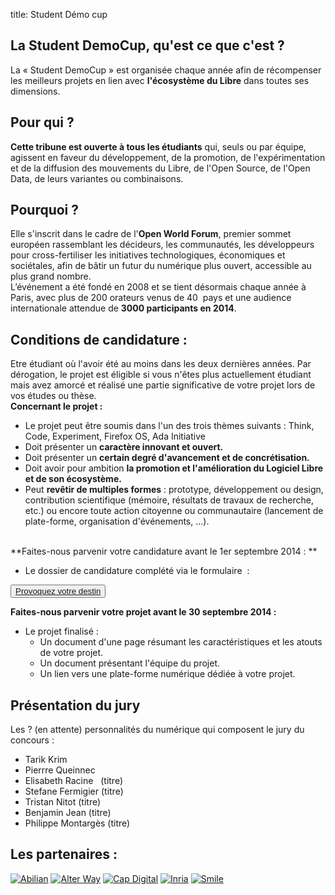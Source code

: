 title: Student Démo cup

## La Student DemoCup, qu'est ce que c'est ?

La « Student DemoCup » est organisée chaque année afin de récompenser les meilleurs projets en lien avec **l'écosystème du Libre** dans toutes ses dimensions.

## Pour qui ?

**Cette tribune est ouverte à tous les étudiants** qui, seuls ou par équipe, agissent en faveur du développement, de la promotion, de l'expérimentation et de la diffusion des mouvements du Libre, de l'Open Source, de l'Open Data, de leurs variantes ou combinaisons.

## Pourquoi ?

Elle s'inscrit dans le cadre de l'**Open World Forum**, premier sommet européen rassemblant les décideurs, les communautés, les développeurs pour cross-fertiliser les initiatives technologiques, économiques et sociétales, afin de bâtir un futur du numérique plus ouvert, accessible au plus grand nombre. <br>
L’événement a été fondé en 2008 et se tient désormais chaque année à Paris, avec plus de 200 orateurs venus de 40  pays et une audience internationale attendue de **3000 participants en 2014**. 

## Conditions de candidature :

Etre étudiant où l'avoir été au moins dans les deux dernières années. Par dérogation, le projet est éligible si vous n'êtes plus actuellement étudiant mais avez amorcé et réalisé une partie significative de votre projet lors de vos études ou thèse. <br>
**Concernant le projet :**

- Le projet peut être soumis dans l'un des trois thèmes suivants : Think, Code, Experiment, Firefox OS, Ada Initiative
- Doit présenter un **caractère innovant et ouvert.**
- Doit présenter un **certain degré d'avancement et de concrétisation.**
- Doit avoir pour ambition **la promotion et l'amélioration du Logiciel Libre et de son écosystème.**
- Peut **revêtir de multiples formes** : prototype, développement ou design, contribution scientifique (mémoire, résultats de travaux de recherche, etc.) ou encore toute action citoyenne ou communautaire (lancement de plate-forme, organisation d'événements, ...).  <br><br>

**Faites-nous parvenir votre candidature avant le 1er septembre 2014 : **
- Le dossier de candidature complété via le formulaire  :
	<!-- <form action="">
		<label for="categories">Catégories : Think/Code/ Experiment</label><input type="text" name="categories">
		<label for="porteur_du_projet">Porteur du projet </label><input type="text" name="porteur">
		<label for="etablissement">Etablissement /entreprise</label><input type="text" name="etablissement">
		<label for="intervenants">Autres intervenants</label><input type="text" name="intervenants">
		<label for="resume">Résumé du projet (1000  caractères)</label><input type="textarea" name="resume">
	</form> -->

<button type="button">
	<a href="">Provoquez votre destin</a>
</button>

**Faites-nous parvenir votre projet avant le 30 septembre 2014 :**
- Le projet finalisé : 
	- Un document d'une page résumant les caractéristiques et les atouts de votre projet.
	- Un document présentant l'équipe du projet.
	- Un lien vers une plate-forme numérique dédiée à votre projet.

## Présentation du jury

Les ? (en attente) personnalités du numérique qui composent le jury du concours :

- Tarik Krim
- Pierrre Queinnec
- Elisabeth Racine   (titre)
- Stefane Fermigier (titre)
- Tristan Nitot (titre)
- Benjamin Jean (titre)
- Philippe Montargès (titre)

## Les partenaires : 


<a href="/{{ lang }}/partners/#abilian" class="hidden-xs"><img alt='Abilian'
    src="/static/pictures/partners/abilian_logosponsors.png"/></a>
<a href="/{{ lang }}/partners/#alter way"><img alt="Alter Way"
    src="/static/pictures/partners/logo_aw_rvb_copie-orga.png"/></a>
<a href="/{{ lang }}/partners/#cap" class="hidden-xs"><img alt="Cap Digital"
    src="/static/pictures/partners/cap_digital_logosponsors.jpg"/></a>
<a href="/{{ lang }}/partners/#inria" class="hidden-xs"><img alt="Inria"
    src="/static/pictures/partners/INRIA_logoSponsor.jpg"/></a>
<a href="/{{ lang }}/partners/#smile" class="hidden-xs"><img alt="Smile"
    src="/static/pictures/partners/Smile_logoSponsor.png"/></a>

